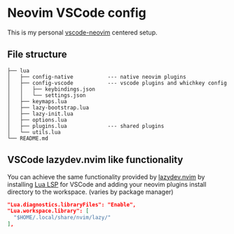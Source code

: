 
# Neovim VSCode config

This is my personal [vscode-neovim](https://github.com/vscode-neovim/vscode-neovim) centered setup.

## File structure
```
├── lua
│   ├── config-native           --- native neovim plugins
│   ├── config-vscode           --- vscode plugins and whichkey config
│   │   ├── keybindings.json
│   │   └── settings.json
│   ├── keymaps.lua
│   ├── lazy-bootstrap.lua
│   ├── lazy-init.lua
│   ├── options.lua
│   ├── plugins.lua             --- shared plugins
│   └── utils.lua
└── README.md
```

## VSCode lazydev.nvim like functionality
You can achieve the same functionality provided by [lazydev.nvim](https://github.com/folke/lazydev.nvim) by installing [Lua LSP](https://marketplace.visualstudio.com/items?itemName=sumneko.lua) for VSCode and adding your neovim plugins install directory to the workspace. (varies by package manager)

  ```json
  "Lua.diagnostics.libraryFiles": "Enable",
  "Lua.workspace.library": [
    "$HOME/.local/share/nvim/lazy/"
  ],
  ```
